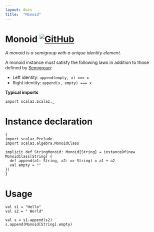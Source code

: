 ```yaml
---
layout: docs
title:  "Monoid"
---
```


# Monoid [![GitHub](../img/github.png)](https://github.com/scalaz/scalaz/blob/series/8.0.x/base/shared/src/main/scala/scalaz/algebra/monoid.scala)

*A monoid is a semigroup with a unique identity element.*

A monoid instance must satisfy the following laws in addition to those defined by [Semigroup](./Semigroup.html):

- Left identity: `append(empty, x) === x`
- Right identity: `append(x, empty) === x`

**Typical imports**
```tut:silent
import scalaz.Scalaz._
```

# Instance declaration

```tut
{
import scalaz.Prelude._
import scalaz.algebra.MonoidClass

implicit def StringMonoid: Monoid[String] = instanceOf(new MonoidClass[String] {
  def append(a1: String, a2: => String) = a1 + a2
  val empty = ""
})
}
```

# Usage

```tut
val s1 = "Hello"
val s2 = " World"

val s = s1.append(s2)
s.append(Monoid[String].empty)
```
